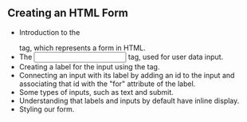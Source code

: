 ## Creating an HTML Form

- Introduction to the <form></form> tag, which represents a form in HTML.
- The <input> tag, used for user data input.
- Creating a label for the input using the <label></label> tag.
- Connecting an input with its label by adding an id to the input and associating that id with the "for" attribute of the label.
- Some types of inputs, such as text and submit.
- Understanding that labels and inputs by default have inline display.
- Styling our form.
